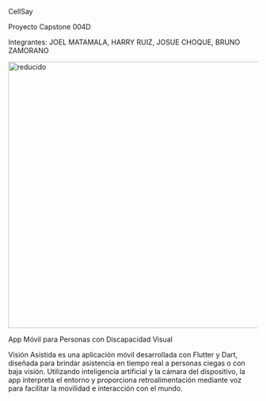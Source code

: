 CellSay 



Proyecto Capstone 004D


Integrantes: JOEL MATAMALA, HARRY RUIZ, JOSUE CHOQUE, BRUNO ZAMORANO

<img width="1017" height="538" alt="reducido" src="https://github.com/user-attachments/assets/0a21de6e-54bb-4f6a-9cf6-02401649f382" />

App Móvil para Personas con Discapacidad Visual

Visión Asistida es una aplicación móvil desarrollada con Flutter y Dart, diseñada para brindar asistencia en tiempo real a personas ciegas o con baja visión. Utilizando inteligencia artificial y la cámara del dispositivo, la app interpreta el entorno y proporciona retroalimentación mediante voz para facilitar la movilidad e interacción con el mundo.
